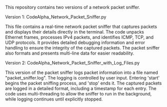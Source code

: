 This repository contains two versions of a network packet sniffer.

Version 1: CodeAlpha_Network_Packet_Sniffer.py

This file contains a real-time network packet sniffer that captures packets and displays their details directly in the terminal. 
The code unpacks Ethernet frames, processes IPv4 packets, and identifies ICMP, TCP, and UDP protocols. 
It provides detailed debugging information and error handling to ensure the integrity of the captured packets. 
The packet sniffer also formats and presents multi-line data for easier readability.

Version 2: CodeAlpha_Network_Packet_Sniffer_with_Log_Files.py

This version of the packet sniffer logs packet information into a file named "packet_sniffer.log". 
The logging is controlled by user input. 
Entering 'start' begins the packet sniffing process, and 'stop' ends it. 
The captured packets are logged in a detailed format, including a timestamp for each entry. 
The code uses multi-threading to allow the sniffer to run in the background, while logging continues until explicitly stopped.
